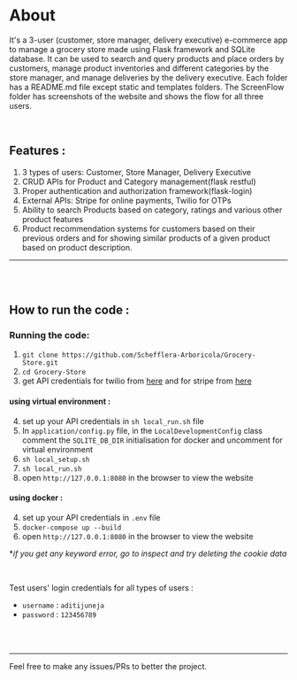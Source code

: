 # About 

It's a 3-user (customer, store manager, delivery executive) e-commerce app to manage a grocery store made using Flask framework and SQLite database. It can be used to search and query products and place orders by customers, manage product inventories and different categories by the store manager, and manage deliveries by the delivery executive. Each folder has a README.md file except static and templates folders. The ScreenFlow folder has screenshots of the website and shows the flow for all three users. 

<br>

## Features :

1. 3 types of users: Customer, Store Manager, Delivery Executive 
2. CRUD APIs for Product and Category management(flask restful)
3. Proper authentication and authorization framework(flask-login)
4. External APIs: Stripe for online payments, Twilio for OTPs
5. Ability to search Products based on category, ratings and various other product features
6. Product recommendation systems for customers based on their previous orders and for showing similar products of a given product based on product description.

<hr>
<br>
<br>

## How to run the code : 

### Running the code:

1. `git clone https://github.com/Schefflera-Arboricola/Grocery-Store.git`
2. `cd Grocery-Store`
3. get API credentials for twilio from [here](https://www.twilio.com/en-us) and for stripe from [here](https://stripe.com/en-in)

#### using virtual environment :

4. set up your API credentials in `sh local_run.sh` file
5. In `application/config.py` file, in the `LocalDevelopmentConfig` class comment the `SQLITE_DB_DIR` initialisation for docker and uncomment for virtual environment
6. `sh local_setup.sh`
7. `sh local_run.sh`
8. open `http://127.0.0.1:8080` in the browser to view the website

#### using docker :

4. set up your API credentials in `.env` file
5. `docker-compose up --build`
6. open `http://127.0.0.1:8080` in the browser to view the website

*<i>if you get any keyword error, go to inspect and try deleting the cookie data</i>

<br>

Test users' login credentials for all types of users : 

- `username` : `aditijuneja`
- `password` : `123456789`

<br><br>
<hr>

Feel free to make any issues/PRs to better the project. 
